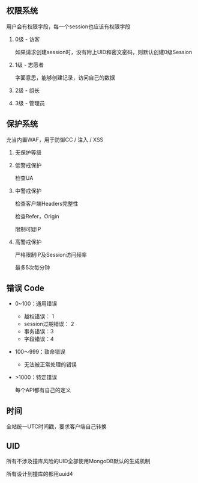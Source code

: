 ## 权限系统

用户会有权限字段，每一个session也应该有权限字段

1. 0级 - 访客

   如果请求创建session时，没有附上UID和密文密码，则默认创建0级Session
   
2. 1级 - 志愿者

   字面意思，能够创建记录，访问自己的数据

3. 2级 - 组长

4. 3级 - 管理员

## 保护系统

充当内置WAF，用于防御CC / 注入 / XSS

1. 无保护等级

2. 低警戒保护

   检查UA

3. 中警戒保护

   检查客户端Headers完整性

   检查Refer，Origin

   限制可疑IP

4. 高警戒保护

   严格限制IP及Session访问频率

   最多5次每分钟

## 错误 Code

- 0~100：通用错误

  - 越权错误： 1
  - session过期错误： 2
  - 事务错误：3
  - 字段错误：4

- 100～999：致命错误

  - 无法被正常处理的错误

- \>1000：特定错误

  每个API都有自己的定义

## 时间

全站统一UTC时间戳，要求客户端自己转换

## UID

所有不涉及撞库风险的UID全部使用MongoDB默认的生成机制

所有设计到撞库的都用uuid4
